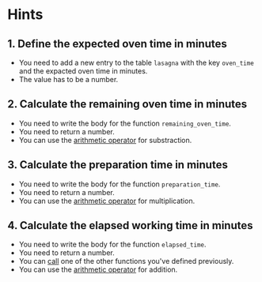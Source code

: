 # Hints

## 1. Define the expected oven time in minutes

* You need to add a new entry to the table `lasagna` with the key `oven_time` and the expacted oven time in minutes.
* The value has to be a number.

## 2. Calculate the remaining oven time in minutes

* You need to write the body for the function `remaining_oven_time`.
* You need to return a number.
* You can use the [arithmetic operator](https://www.lua.org/manual/5.4/manual.html#3.4.1) for substraction.

## 3. Calculate the preparation time in minutes

* You need to write the body for the function `preparation_time`.
* You need to return a number.
* You can use the [arithmetic operator](https://www.lua.org/manual/5.4/manual.html#3.4.1) for multiplication.

## 4. Calculate the elapsed working time in minutes

* You need to write the body for the function `elapsed_time`.
* You need to return a number.
* You can [call](https://www.lua.org/manual/5.4/manual.html#3.4.10) one of the other functions you've defined previously.
* You can use the [arithmetic operator](https://www.lua.org/manual/5.4/manual.html#3.4.1) for addition.

